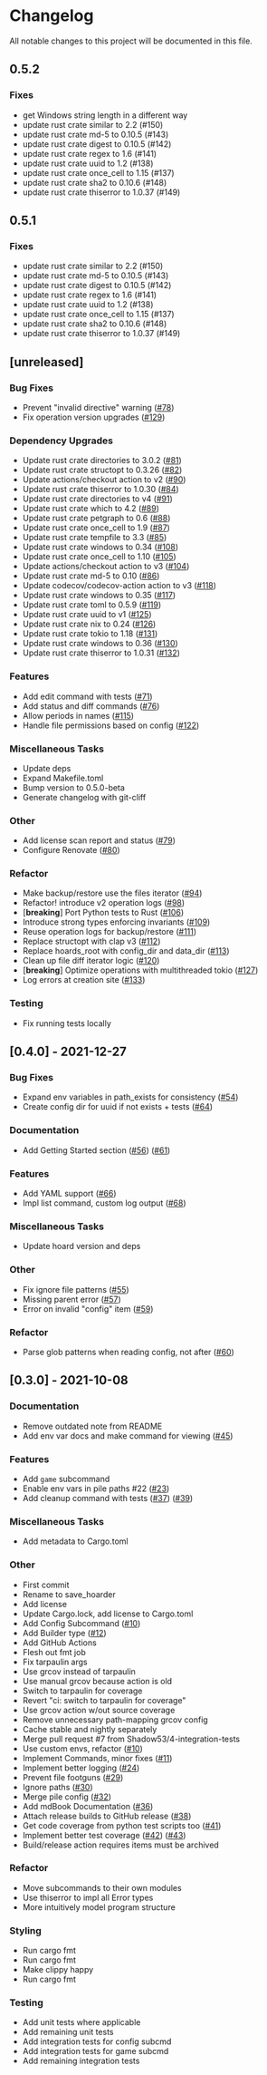 # Changelog

All notable changes to this project will be documented in this file.

## 0.5.2

### Fixes

- get Windows string length in a different way
- update rust crate similar to 2.2 (#150)
- update rust crate md-5 to 0.10.5 (#143)
- update rust crate digest to 0.10.5 (#142)
- update rust crate regex to 1.6 (#141)
- update rust crate uuid to 1.2 (#138)
- update rust crate once_cell to 1.15 (#137)
- update rust crate sha2 to 0.10.6 (#148)
- update rust crate thiserror to 1.0.37 (#149)

## 0.5.1

### Fixes

- update rust crate similar to 2.2 (#150)
- update rust crate md-5 to 0.10.5 (#143)
- update rust crate digest to 0.10.5 (#142)
- update rust crate regex to 1.6 (#141)
- update rust crate uuid to 1.2 (#138)
- update rust crate once_cell to 1.15 (#137)
- update rust crate sha2 to 0.10.6 (#148)
- update rust crate thiserror to 1.0.37 (#149)

## [unreleased]

### Bug Fixes

- Prevent "invalid directive" warning ([#78](https://github.com/Shadow53/hoard/issues/78))
- Fix operation version upgrades ([#129](https://github.com/Shadow53/hoard/issues/129))

### Dependency Upgrades

- Update rust crate directories to 3.0.2 ([#81](https://github.com/Shadow53/hoard/issues/81))
- Update rust crate structopt to 0.3.26 ([#82](https://github.com/Shadow53/hoard/issues/82))
- Update actions/checkout action to v2 ([#90](https://github.com/Shadow53/hoard/issues/90))
- Update rust crate thiserror to 1.0.30 ([#84](https://github.com/Shadow53/hoard/issues/84))
- Update rust crate directories to v4 ([#91](https://github.com/Shadow53/hoard/issues/91))
- Update rust crate which to 4.2 ([#89](https://github.com/Shadow53/hoard/issues/89))
- Update rust crate petgraph to 0.6 ([#88](https://github.com/Shadow53/hoard/issues/88))
- Update rust crate once_cell to 1.9 ([#87](https://github.com/Shadow53/hoard/issues/87))
- Update rust crate tempfile to 3.3 ([#85](https://github.com/Shadow53/hoard/issues/85))
- Update rust crate windows to 0.34 ([#108](https://github.com/Shadow53/hoard/issues/108))
- Update rust crate once_cell to 1.10 ([#105](https://github.com/Shadow53/hoard/issues/105))
- Update actions/checkout action to v3 ([#104](https://github.com/Shadow53/hoard/issues/104))
- Update rust crate md-5 to 0.10 ([#86](https://github.com/Shadow53/hoard/issues/86))
- Update codecov/codecov-action action to v3 ([#118](https://github.com/Shadow53/hoard/issues/118))
- Update rust crate windows to 0.35 ([#117](https://github.com/Shadow53/hoard/issues/117))
- Update rust crate toml to 0.5.9 ([#119](https://github.com/Shadow53/hoard/issues/119))
- Update rust crate uuid to v1 ([#125](https://github.com/Shadow53/hoard/issues/125))
- Update rust crate nix to 0.24 ([#126](https://github.com/Shadow53/hoard/issues/126))
- Update rust crate tokio to 1.18 ([#131](https://github.com/Shadow53/hoard/issues/131))
- Update rust crate windows to 0.36 ([#130](https://github.com/Shadow53/hoard/issues/130))
- Update rust crate thiserror to 1.0.31 ([#132](https://github.com/Shadow53/hoard/issues/132))

### Features

- Add edit command with tests ([#71](https://github.com/Shadow53/hoard/issues/71))
- Add status and diff commands ([#76](https://github.com/Shadow53/hoard/issues/76))
- Allow periods in names ([#115](https://github.com/Shadow53/hoard/issues/115))
- Handle file permissions based on config ([#122](https://github.com/Shadow53/hoard/issues/122))

### Miscellaneous Tasks

- Update deps
- Expand Makefile.toml
- Bump version to 0.5.0-beta
- Generate changelog with git-cliff

### Other

- Add license scan report and status ([#79](https://github.com/Shadow53/hoard/issues/79))
- Configure Renovate ([#80](https://github.com/Shadow53/hoard/issues/80))

### Refactor

- Make backup/restore use the files iterator ([#94](https://github.com/Shadow53/hoard/issues/94))
- Refactor! introduce v2 operation logs ([#98](https://github.com/Shadow53/hoard/issues/98))
- [**breaking**] Port Python tests to Rust ([#106](https://github.com/Shadow53/hoard/issues/106))
- Introduce strong types enforcing invariants ([#109](https://github.com/Shadow53/hoard/issues/109))
- Reuse operation logs for backup/restore ([#111](https://github.com/Shadow53/hoard/issues/111))
- Replace structopt with clap v3 ([#112](https://github.com/Shadow53/hoard/issues/112))
- Replace hoards_root with config_dir and data_dir ([#113](https://github.com/Shadow53/hoard/issues/113))
- Clean up file diff iterator logic ([#120](https://github.com/Shadow53/hoard/issues/120))
- [**breaking**] Optimize operations with multithreaded tokio ([#127](https://github.com/Shadow53/hoard/issues/127))
- Log errors at creation site ([#133](https://github.com/Shadow53/hoard/issues/133))

### Testing

- Fix running tests locally

## [0.4.0] - 2021-12-27

### Bug Fixes

- Expand env variables in path_exists for consistency ([#54](https://github.com/Shadow53/hoard/issues/54))
- Create config dir for uuid if not exists + tests ([#64](https://github.com/Shadow53/hoard/issues/64))

### Documentation

- Add Getting Started section ([#56](https://github.com/Shadow53/hoard/issues/56)) ([#61](https://github.com/Shadow53/hoard/issues/61))

### Features

- Add YAML support ([#66](https://github.com/Shadow53/hoard/issues/66))
- Impl list command, custom log output ([#68](https://github.com/Shadow53/hoard/issues/68))

### Miscellaneous Tasks

- Update hoard version and deps

### Other

- Fix ignore file patterns ([#55](https://github.com/Shadow53/hoard/issues/55))
- Missing parent error ([#57](https://github.com/Shadow53/hoard/issues/57))
- Error on invalid "config" item ([#59](https://github.com/Shadow53/hoard/issues/59))

### Refactor

- Parse glob patterns when reading config, not after ([#60](https://github.com/Shadow53/hoard/issues/60))

## [0.3.0] - 2021-10-08

### Documentation

- Remove outdated note from README
- Add env var docs and make command for viewing ([#45](https://github.com/Shadow53/hoard/issues/45))

### Features

- Add `game` subcommand
- Enable env vars in pile paths #22 ([#23](https://github.com/Shadow53/hoard/issues/23))
- Add cleanup command with tests ([#37](https://github.com/Shadow53/hoard/issues/37)) ([#39](https://github.com/Shadow53/hoard/issues/39))

### Miscellaneous Tasks

- Add metadata to Cargo.toml

### Other

- First commit
- Rename to save_hoarder
- Add license
- Update Cargo.lock, add license to Cargo.toml
- Add Config Subcommand ([#10](https://github.com/Shadow53/hoard/issues/10))
- Add Builder type ([#12](https://github.com/Shadow53/hoard/issues/12))
- Add GitHub Actions
- Flesh out fmt job
- Fix tarpaulin args
- Use grcov instead of tarpaulin
- Use manual grcov because action is old
- Switch to tarpaulin for coverage
- Revert "ci: switch to tarpaulin for coverage"
- Use grcov action w/out source coverage
- Remove unnecessary path-mapping grcov config
- Cache stable and nightly separately
- Merge pull request #7 from Shadow53/4-integration-tests
- Use custom envs, refactor ([#10](https://github.com/Shadow53/hoard/issues/10))
- Implement Commands, minor fixes ([#11](https://github.com/Shadow53/hoard/issues/11))
- Implement better logging ([#24](https://github.com/Shadow53/hoard/issues/24))
- Prevent file footguns ([#29](https://github.com/Shadow53/hoard/issues/29))
- Ignore paths ([#30](https://github.com/Shadow53/hoard/issues/30))
- Merge pile config ([#32](https://github.com/Shadow53/hoard/issues/32))
- Add mdBook Documentation ([#36](https://github.com/Shadow53/hoard/issues/36))
- Attach release builds to GitHub release ([#38](https://github.com/Shadow53/hoard/issues/38))
- Get code coverage from python test scripts too ([#41](https://github.com/Shadow53/hoard/issues/41))
- Implement better test coverage ([#42](https://github.com/Shadow53/hoard/issues/42)) ([#43](https://github.com/Shadow53/hoard/issues/43))
- Build/release action requires items must be archived

### Refactor

- Move subcommands to their own modules
- Use thiserror to impl all Error types
- More intuitively model program structure

### Styling

- Run cargo fmt
- Run cargo fmt
- Make clippy happy
- Run cargo fmt

### Testing

- Add unit tests where applicable
- Add remaining unit tests
- Add integration tests for config subcmd
- Add integration tests for game subcmd
- Add remaining integration tests

<!-- generated by git-cliff -->
